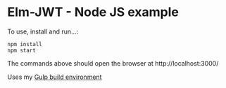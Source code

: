 # Elm-JWT - Node JS example

To use, install and run...:

```
npm install
npm start
```

The commands above should open the browser at http://localhost:3000/

Uses my [Gulp build environment](https://github.com/simonh1000/elm-fullstack-starter)
